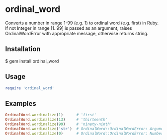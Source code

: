 # ordinal_word

Converts a number in range 1-99 (e.g. 1) to ordinal word (e.g. first) in Ruby.
If not Integer in range [1..99] is passed as an argument, raises OrdinalWordError with appropriate message, otherwise returns string.

## Installation

$ gem install ordinal_word

## Usage

```ruby
require 'ordinal_word'
```

## Examples

```ruby
OrdinalWord.wordinalize(1)      # 'first'
OrdinalWord.wordinalize(13)     # 'thirteenth'
OrdinalWord.wordinalize(99)     # 'ninety-ninth'
OrdinalWord.wordinalize('str')  # OrdinalWord::OrdinalWordError: Argument is not an Integer.
OrdinalWord.wordinalize(0)      # OrdinalWord::OrdinalWordError: Number is less than 1.
```
